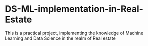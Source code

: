 # DS-ML-implementation-in-Real-Estate
This is a practical project, implementing the knowledge of Machine Learning and Data Science in the realm of Real estate
